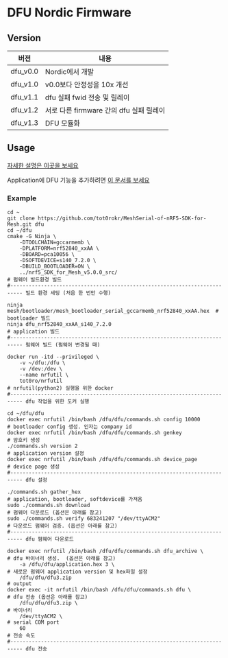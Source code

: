 # DFU Nordic Firmware

## Version

|버전|내용|
|:--:|----|
|dfu_v0.0|Nordic에서 개발|
|dfu_v1.0|v0.0보다 안정성을 10x 개선|
|dfu_v1.1|dfu 실패 fwid 전송 및 릴레이|
|dfu_v1.2|서로 다른 firmware 간의 dfu 실패 릴레이|
|dfu_v1.3|DFU 모듈화|

## Usage

[자세한 설명은 이곳을 보세요][문서]

[문서]: https://neostack.atlassian.net/wiki/spaces/MES/pages/121634846?atlOrigin=eyJpIjoiODIyZDExMDIzYTc4NDJhODljY2YyMGU4YzY0ODA3YjgiLCJwIjoiYyJ9

Application에 DFU 기능을 추가하려면 [이 문서를 보세요](nrf5_SDK_for_Mesh_v5.0.0_src/examples/dfu_module/README.md)

### Example

```shell
cd ~
git clone https://github.com/tot0rokr/MeshSerial-of-nRF5-SDK-for-Mesh.git dfu
cd ~/dfu
cmake -G Ninja \
    -DTOOLCHAIN=gccarmemb \
    -DPLATFORM=nrf52840_xxAA \
    -DBOARD=pca10056 \
    -DSOFTDEVICE=s140_7.2.0 \
    -DBUILD_BOOTLOADER=ON \
    ../nrf5_SDK_for_Mesh_v5.0.0_src/                                        # 펌웨어 빌드환경 빌드
#-------------------------------------------------------------------------- 빌드 환경 세팅 (처음 한 번만 수행)

ninja mesh/bootloader/mesh_bootloader_serial_gccarmemb_nrf52840_xxAA.hex  # bootloader 빌드
ninja dfu_nrf52840_xxAA_s140_7.2.0                                        # application 빌드
#-------------------------------------------------------------------------- 펌웨어 빌드 (펌웨어 변경될 때)

docker run -itd --privileged \
    -v ~/dfu:/dfu \
    -v /dev:/dev \
    --name nrfutil \
    tot0ro/nrfutil                                                          # nrfutil(python2) 실행을 위한 docker
#-------------------------------------------------------------------------- dfu 작업을 위한 도커 실행

cd ~/dfu/dfu
docker exec nrfutil /bin/bash /dfu/dfu/commands.sh config 10000           # bootloader config 생성. 인자는 company id
docker exec nrfutil /bin/bash /dfu/dfu/commands.sh genkey                 # 암호키 생성
./commands.sh version 2                                                   # application version 설정
docker exec nrfutil /bin/bash /dfu/dfu/commands.sh device_page            # device page 생성
#-------------------------------------------------------------------------- dfu 설정

./commands.sh gather_hex                                                  # application, bootloader, softdevice를 가져옴
sudo ./commands.sh download                                               # 펌웨어 다운로드 (옵션은 아래를 참고)
sudo ./commands.sh verify 683241207 "/dev/ttyACM2"                        # 다운로드 펌웨어 검증. (옵션은 아래를 참고)
#-------------------------------------------------------------------------- dfu 펌웨어 다운로드

docker exec nrfutil /bin/bash /dfu/dfu/commands.sh dfu_archive \          # dfu 바이너리 생성.  (옵션은 아래를 참고)
    -a /dfu/dfu/application.hex 3 \                                         # 새로운 펌웨어 application version 및 hex파일 설정
    /dfu/dfu/dfu3.zip                                                       # output
docker exec -it nrfutil /bin/bash /dfu/dfu/commands.sh dfu \              # dfu 전송 (옵션은 아래를 참고)
    /dfu/dfu/dfu3.zip \                                                     # 바이너리
    /dev/ttyACM2 \                                                          # serial COM port
    60                                                                      # 전송 속도
#-------------------------------------------------------------------------- dfu 전송
```
